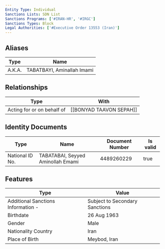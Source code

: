 ```yaml
---
Entity Type: Individual
Sanctions Lists: SDN List
Sanctions Programs: ['#IRAN-HR', '#IRGC']
Sanctions Types: Block
Legal Authorities: ['#Executive Order 13553 (Iran)']
---
```


## Aliases
| Type  | Name      | 
|-------|-----------|
| A.K.A. | TABATBAYI, Aminallah Imami |

## Relationships
| Type  | With      | 
|-------|-----------|
| Acting for or on behalf of | [[BONYAD TAAVON SEPAH]] |

## Identity Documents
| Type  | Name      | Document Number | Is valid |
|-------|-----------|-----------------|----------|
| National ID No. | TABATABAI, Seyyed Aminollah Emami | 4489260229 | true |

## Features
| Type  | Value      |
|-------|------------|
| Additional Sanctions Information - | Subject to Secondary Sanctions |
| Birthdate | 26 Aug 1963 |
| Gender | Male |
| Nationality Country | Iran |
| Place of Birth | Meybod, Iran |
